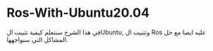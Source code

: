 # Ros-With-Ubuntu20.04
  في هذا الشرح سنتعلم كيفية تثبيت الUbuntu, وتثبيت ال Ros عليه ايضا
  مع حل المشاكل التي سنواجهها.
